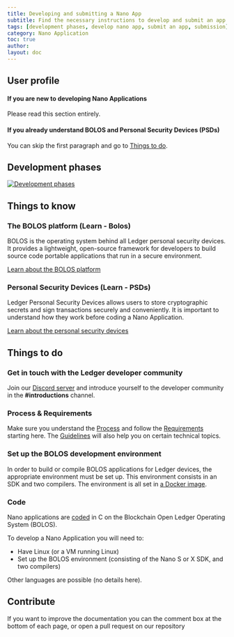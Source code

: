 ```yaml
---
title: Developing and submitting a Nano App
subtitle: Find the necessary instructions to develop and submit an app for Ledger devices
tags: [development phases, develop nano app, submit an app, submission]
category: Nano Application
toc: true
author:
layout: doc
---
```


## User profile  

#### If you are new to developing Nano Applications

Please read this section entirely.

#### If you already understand BOLOS and Personal Security Devices (PSDs)

You can skip the first paragraph and go to [Things to do](#things-to-do).

## Development phases

[![Development phases](../images/nanoappdevphases.png)](../images/nanoappdevphases.png) 


## Things to know

### The BOLOS platform (Learn - Bolos)

BOLOS is the operating system behind all Ledger personal security devices. It provides a lightweight, open-source framework for developers to build source code portable applications that run in a secure environment.

[Learn about the BOLOS platform](../bolos-introduction)

### Personal Security Devices (Learn - PSDs)

Ledger Personal Security Devices allows users to store cryptographic secrets and sign transactions securely and conveniently. It is important to understand how they work before coding a Nano Application.

[Learn about the personal security devices](../psd-introduction)


## Things to do

### Get in touch with the Ledger developer community
Join our [Discord server](https://discord.gg/Ledger) and introduce yourself to the developer community in the **#introductions** channel.

### Process & Requirements
Make sure you understand the [Process](../publish-introduction/) and follow the [Requirements](../requirements-intro) starting here. The [Guidelines](../display-management) will also help you on certain technical topics.  

### Set up the BOLOS development environment
In order to build or compile BOLOS applications for Ledger devices, the appropriate environment must be set up. This environment consists in an SDK and two compilers. The environment is all set in [a Docker image](../build).

### Code
Nano applications are [coded](../secure-app/) in C on the Blockchain Open Ledger Operating System (BOLOS).

To develop a Nano Application you will need to:
- Have Linux (or a VM running Linux)
- Set up the BOLOS environment (consisting of the Nano S or X SDK, and two compilers)

Other languages are possible (no details here).


## Contribute
If you want to improve the documentation you can the comment box at the bottom of each page, or open a pull request on our repository
